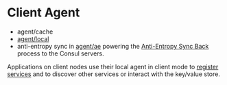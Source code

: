 # Client Agent

- agent/cache
- [agent/local](https://github.com/hashicorp/consul/tree/main/agent/local)
- anti-entropy sync in [agent/ae](https://github.com/hashicorp/consul/tree/main/agent/ae) powering the [Anti-Entropy Sync Back](https://www.consul.io/docs/internals/anti-entropy.html) process to the Consul servers.

Applications on client nodes use their local agent in client mode to [register services](https://www.consul.io/api/agent.html) and to discover other services or interact with the key/value store. 
